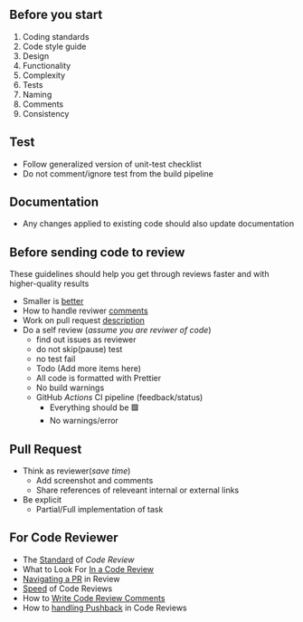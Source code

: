 
## Before you start
1. Coding standards
1. Code style guide
1. Design
1. Functionality
1. Complexity
1. Tests
1. Naming
1. Comments
1. Consistency


## Test
- Follow generalized version of unit-test checklist
- Do not comment/ignore test from the build pipeline

## Documentation
- Any changes applied to existing code should also update documentation

## Before sending code to review
These guidelines should help you get through reviews faster and with higher-quality results
- Smaller is [better](https://google.github.io/eng-practices/review/developer/small-cls.html)
- How to handle reviwer [comments](https://google.github.io/eng-practices/review/developer/handling-comments.html)
- Work on pull request [description](https://google.github.io/eng-practices/review/developer/handling-comments.html)
- Do a self review (_assume you are reviwer of code_)
    - find out issues as reviewer
    - do not skip(pause) test
    - no test fail
    - Todo (Add more items here)
    - All code is formatted with Prettier
    - No build warnings
    - GitHub _Actions_ CI pipeline (feedback/status)
        - Everything should be 🟩
        - No warnings/error

## Pull Request
- Think as reviewer(_save time_)
    - Add screenshot and comments 
    - Share references of releveant internal or external links
- Be explicit
    - Partial/Full implementation of task


## For Code Reviewer
- The [Standard](https://google.github.io/eng-practices/review/reviewer/standard.html) of _Code Review_
- What to Look For [In a Code Review](https://google.github.io/eng-practices/review/reviewer/looking-for.html)
- [Navigating a PR](https://google.github.io/eng-practices/review/reviewer/navigate.html) in Review
- [Speed](https://google.github.io/eng-practices/review/reviewer/speed.html) of Code Reviews
- How to [Write Code Review Comments](https://google.github.io/eng-practices/review/reviewer/comments.html)
- How to [handling Pushback](https://google.github.io/eng-practices/review/reviewer/pushback.html) in Code Reviews